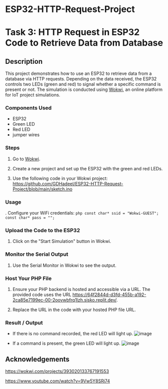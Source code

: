 # ESP32-HTTP-Request-Project

# Task 3: HTTP Request in ESP32 Code to Retrieve Data from Database

## Description
This project demonstrates how to use an ESP32 to retrieve data from a database via HTTP requests. Depending on the data received, the ESP32 controls two LEDs (green and red) to signal whether a specific command is present or not. The simulation is conducted using [Wokwi](https://wokwi.com/), an online platform for IoT project simulations.


### Components Used
* ESP32 
* Green LED
* Red LED
* jumper wires

### Steps
1. Go to [Wokwi](https://wokwi.com/).

2. Create a new project and set up the ESP32 with the green and red LEDs.

3. Use the following code in your Wokwi project: https://github.com/GDHadeel/ESP32-HTTP-Request-Project/blob/main/sketch.ino

### Usage

. Configure your WiFi credentials:
     ```php
     const char* ssid = "Wokwi-GUEST";
     const char* pass = "";
     ```

### Upload the Code to the ESP32

1. Click on the "Start Simulation" button in Wokwi.

### Monitor the Serial Output

1. Use the Serial Monitor in Wokwi to see the output.

### Host Your PHP File
1. Ensure your PHP backend is hosted and accessible via a URL. The provided code uses the URL https://64f2844d-d3fd-455b-a192-2ca85e7199ec-00-2oovwbfrq1lzh.sisko.replit.dev/.

3. Replace the URL in the code with your hosted PHP file URL.


### Result / Output

* If there is no command recorded, the red LED will light up.
![image](https://github.com/user-attachments/assets/795f407d-fb1f-4bb7-a489-0a622a6f88de)

* If a command is present, the green LED will light up.
![image](https://github.com/user-attachments/assets/229d0096-ac6d-49be-a7da-b8c44a451121)


## Acknowledgements

https://wokwi.com/projects/393020133767191553

https://www.youtube.com/watch?v=9Vw5Y8SRi74




